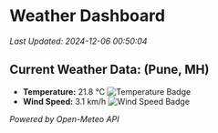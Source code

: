 
# Weather Dashboard

_Last Updated: 2024-12-06 00:50:04_

## Current Weather Data: (Pune, MH)
- **Temperature:** 21.8 °C ![Temperature Badge](https://img.shields.io/badge/Temperature-Medium%20Temp-green)
- **Wind Speed:** 3.1 km/h ![Wind Speed Badge](https://img.shields.io/badge/Wind%20Speed-Low%20Wind-blue)

*Powered by Open-Meteo API*
